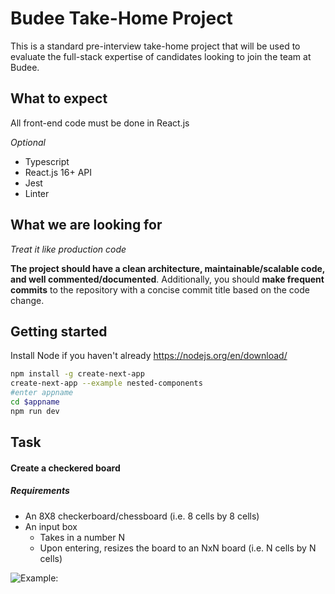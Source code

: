 # Budee Take-Home Project

This is a standard pre-interview take-home project that will be used to evaluate the full-stack expertise of candidates looking to join the team at Budee.


## What to expect
All front-end code must be done in React.js

*Optional*
- Typescript
- React.js 16+ API
- Jest
- Linter


## What we are looking for
*Treat it like production code*

**The project should have a clean architecture, maintainable/scalable code, and well commented/documented**.  Additionally, you should **make frequent commits** to the repository with a concise commit title based on the code change.

## Getting started
Install Node if you haven't already https://nodejs.org/en/download/

```bash
npm install -g create-next-app
create-next-app --example nested-components
#enter appname
cd $appname
npm run dev
```

## Task
#### Create a checkered board

##### Requirements
- An 8X8 checkerboard/chessboard (i.e. 8 cells by 8 cells)
- An input box
  - Takes in a number N
  - Upon entering, resizes the board to an NxN board (i.e. N cells by N cells)
  
 ![Example: ](https://i.ytimg.com/vi/je7zAWeDRZo/maxresdefault.jpg)
